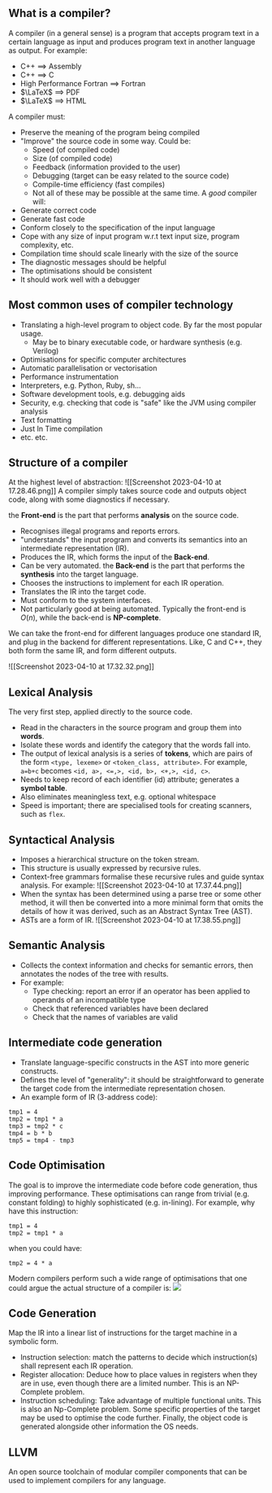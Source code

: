 
## What is a compiler?
A compiler (in a general sense) is a program that accepts program text in a certain language as input and produces program text in another language as output.
For example:
- C++ ==> Assembly
- C++ ==> C
- High Performance Fortran ==> Fortran
- $\LaTeX$ ==> PDF
- $\LaTeX$ ==> HTML

A compiler must:
- Preserve the meaning of the program being compiled
- "Improve" the source code in some way. Could be:
	- Speed (of compiled code)
	- Size (of compiled code)
	- Feedback (information provided to the user)
	- Debugging (target can be easy related to the source code)
	- Compile-time efficiency (fast compiles)
	- Not all of these may be possible at the same time.
A *good* compiler will:
- Generate correct code
- Generate fast code
- Conform closely to the specification of the input language
- Cope with any size of input program w.r.t text input size, program complexity, etc.
- Compilation time should scale linearly with the size of the source
- The diagnostic messages should be helpful
- The optimisations should be consistent
- It should work well with a debugger

## Most common uses of compiler technology
- Translating a high-level program to object code. By far the most popular usage.
	- May be to binary executable code, or hardware synthesis (e.g. Verilog)
- Optimisations for specific computer architectures
- Automatic parallelisation or vectorisation
- Performance instrumentation
- Interpreters, e.g. Python, Ruby, sh...
- Software development tools, e.g. debugging aids
- Security, e.g. checking that code is "safe" like the JVM using compiler analysis
- Text formatting
- Just In Time compilation
- etc. etc.

## Structure of a compiler
At the highest level of abstraction:
![[Screenshot 2023-04-10 at 17.28.46.png]]
A compiler simply takes source code and outputs object code, along with some diagnostics if necessary.

the **Front-end** is the part that performs **analysis** on the source code.
- Recognises illegal programs and reports errors.
- "understands" the input program and converts its semantics into an intermediate representation (IR).
- Produces the IR, which forms the input of the **Back-end**.
- Can be very automated.
the **Back-end** is the part that performs the **synthesis** into the target language.
- Chooses the instructions to implement for each IR operation.
- Translates the IR into the target code.
- Must conform to the system interfaces.
- Not particularly good at being automated.
Typically the front-end is $O(n)$, while the back-end is **NP-complete**.

We can take the front-end for different languages produce one standard IR, and plug in the backend for different representations. Like, C and C++, they both form the same IR, and form different outputs.

![[Screenshot 2023-04-10 at 17.32.32.png]]


## Lexical Analysis
The very first step, applied directly to the source code.
- Read in the characters in the source program and group them into **words**.
- Isolate these words and identify the category that the words fall into.
- The output of lexical analysis is a series of **tokens**, which are pairs of the form `<type, lexeme>` or `<token_class, attribute>`. For example, `a=b+c` becomes `<id, a>, <=,>, <id, b>, <+,>, <id, c>`.
- Needs to keep record of each identifier (id) attribute; generates a **symbol table**.
- Also eliminates meaningless text, e.g. optional whitespace
- Speed is important; there are specialised tools for creating scanners, such as `flex`.

## Syntactical Analysis
- Imposes a hierarchical structure on the token stream.
- This structure is usually expressed by recursive rules.
- Context-free grammars formalise these recursive rules and guide syntax analysis.
For example:
![[Screenshot 2023-04-10 at 17.37.44.png]]
- When the syntax has been determined using a parse tree or some other method, it will then be converted into a more minimal form that omits the details of how it was derived, such as an Abstract Syntax Tree (AST).
- ASTs are a form of IR.
![[Screenshot 2023-04-10 at 17.38.55.png]]

## Semantic Analysis
- Collects the context information and checks for semantic errors, then annotates the nodes of the tree with results.
- For example:
	- Type checking: report an error if an operator has been applied to operands of an incompatible type
	- Check that referenced variables have been declared
	- Check that the names of variables are valid

## Intermediate code generation
- Translate language-specific constructs in the AST into more generic constructs.
- Defines the level of "generality": it should be straightforward to generate the target code from the intermediate representation chosen.
- An example form of IR (3-address code):
```
tmp1 = 4
tmp2 = tmp1 * a
tmp3 = tmp2 * c
tmp4 = b * b
tmp5 = tmp4 - tmp3
```

## Code Optimisation
The goal is to improve the intermediate code before code generation, thus improving performance. These optimisations can range from trivial (e.g. constant folding) to highly sophisticated (e.g. in-lining). For example, why have this instruction:
```
tmp1 = 4
tmp2 = tmp1 * a
```
when you could have:
```
tmp2 = 4 * a
```
Modern compilers perform such a wide range of optimisations that one could argue the actual structure of a compiler is:
![](Pasted%20image%2020230216161203.png)

## Code Generation
Map the IR into a linear list of instructions for the target machine in a symbolic form.
- Instruction selection: match the patterns to decide which instruction(s) shall represent each IR operation.
- Register allocation: Deduce how to place values in registers when they are in use, even though there are a limited number. This is an NP-Complete problem.
- Instruction scheduling: Take advantage of multiple functional units. This is also an Np-Complete problem.
Some specific properties of the target may be used to optimise the code further.
Finally, the object code is generated alongside other information the OS needs.


## LLVM
An open source toolchain of modular compiler components that can be used to implement compilers for any language.
